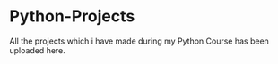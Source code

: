 # Python-Projects
All the projects which i have made during my Python Course has been uploaded here.
